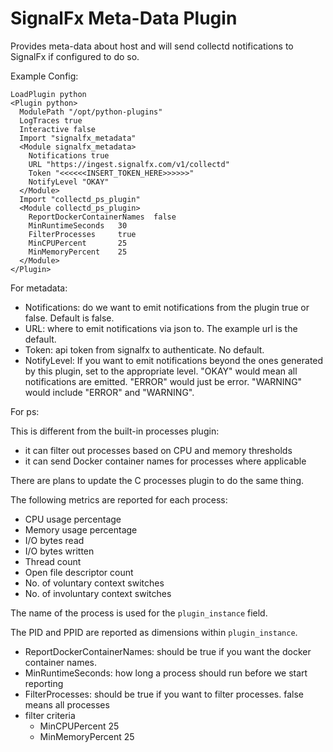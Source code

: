 SignalFx Meta-Data Plugin
==============================

Provides meta-data about host and will send collectd notifications to SignalFx if configured to do so.

Example Config:

```
LoadPlugin python
<Plugin python>
  ModulePath "/opt/python-plugins"
  LogTraces true
  Interactive false
  Import "signalfx_metadata"
  <Module signalfx_metadata>
    Notifications true
    URL "https://ingest.signalfx.com/v1/collectd"
    Token "<<<<<<INSERT_TOKEN_HERE>>>>>>"
    NotifyLevel "OKAY"
  </Module>
  Import "collectd_ps_plugin"
  <Module collectd_ps_plugin>
    ReportDockerContainerNames	false
  	MinRuntimeSeconds	30
  	FilterProcesses		true
  	MinCPUPercent		25
  	MinMemoryPercent	25
  </Module>
</Plugin>
```

For metadata:

* Notifications: do we want to emit notifications from the plugin true or false. Default is false.
* URL: where to emit notifications via json to. The example url is the default.
* Token: api token from signalfx to authenticate. No default.
* NotifyLevel: If you want to emit notifications beyond the ones generated by this plugin, set to
  the appropriate level. "OKAY" would mean all notifications are emitted.  "ERROR" would just be
  error.  "WARNING" would include "ERROR" and "WARNING".

For ps:

This is different from the built-in processes plugin:

* it can filter out processes based on CPU and memory thresholds
* it can send Docker container names for processes where applicable

There are plans to update the C processes plugin to do the same thing.

The following metrics are reported for each process:

* CPU usage percentage
* Memory usage percentage
* I/O bytes read
* I/O bytes written
* Thread count
* Open file descriptor count
* No. of voluntary context switches
* No. of involuntary context switches

The name of the process is used for the `plugin_instance` field.

The PID and PPID are reported as dimensions within `plugin_instance`.

* ReportDockerContainerNames: should be true if you want the docker container names.
* MinRuntimeSeconds: how long a process should run before we start reporting
* FilterProcesses: should be true if you want to filter processes.  false means all processes
* filter criteria
  *	MinCPUPercent		25
  *	MinMemoryPercent	25
